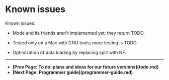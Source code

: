 # Known issues

Known issues:

  * Mode and its friends aren't implemented yet; they return TODO.

  * Tested only on a Mac with GNU tools; more testing is TODO.

  * Optimization of data loading by replacing split with NF.


<p><hr>
<nav>
<ul>
<li><b>[Prev Page: To do: plans and ideas for our future versions](todo.md)</b></li>
<li><b>[Next Page: Programmer guide](programmer-guide.md)</b></li>
</ul>
</nav>
